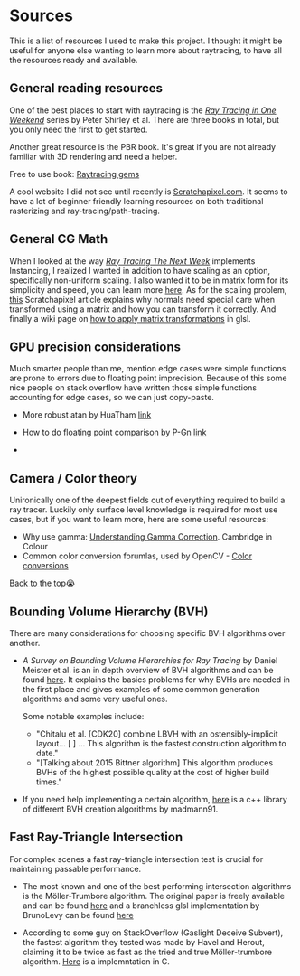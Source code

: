 
# Sources

This is a list of resources I used to make this project. I thought it might be useful for anyone else wanting to learn more about raytracing, to have all the resources ready and available.

## General reading resources

One of the best places to start with raytracing is the [_Ray Tracing in One Weekend_](https://raytracing.github.io/) series by Peter Shirley et al. There are three books in total, but you only need the first to get started.

Another great resource is the PBR book. It's great if you are not already familiar with 3D rendering and need a helper. 

Free to use book: [Raytracing gems](https://link.springer.com/book/10.1007/978-1-4842-4427-2)

A cool website I did not see until recently is [Scratchapixel.com](https://www.scratchapixel.com/index.html). It seems to have a lot of beginner friendly learning resources on both traditional rasterizing and ray-tracing/path-tracing.


## General CG Math

When I looked at the way [_Ray Tracing The Next Week_](https://raytracing.github.io/books/RayTracingTheNextWeek.html#instances) implements Instancing, I realized I wanted in addition to have scaling as an option, specifically non-uniform scaling. I also wanted it to be in matrix form for its simplicity and speed, you can learn more [here](https://www.scratchapixel.com/lessons/mathematics-physics-for-computer-graphics/geometry/matrices.html). As for the scaling problem, [this](https://www.scratchapixel.com/lessons/mathematics-physics-for-computer-graphics/geometry/transforming-normals.html) Scratchapixel article explains why normals need special care when transformed using a matrix and how you can transform it correctly. And finally a wiki page on [how to apply matrix transformations](https://en.wikibooks.org/wiki/GLSL_Programming/Applying_Matrix_Transformations) in glsl.


## GPU precision considerations

Much smarter people than me, mention edge cases were simple functions are prone to errors due to floating point imprecision. Because of this some nice people on stack overflow have written those simple functions accounting for edge cases, so we can just copy-paste.

- More robust atan by HuaTham [link](https://stackoverflow.com/questions/26070410/robust-atany-x-on-glsl-for-converting-xy-coordinate-to-angle)

- How to do floating point comparison by P-Gn [link](https://stackoverflow.com/questions/4915462/how-should-i-do-floating-point-comparison)
- 

## Camera / Color theory

Unironically one of the deepest fields out of everything required to build a ray tracer. Luckily only surface level knowledge is required for most use cases, but if you want to learn more, here are some useful resources:

- Why use gamma: [Understanding Gamma Correction](https://www.cambridgeincolour.com/tutorials/gamma-correction.htm). Cambridge in Colour
- Common color conversion forumlas, used by OpenCV - [Color conversions](https://docs.opencv.org/3.1.0/de/d25/imgproc_color_conversions.html) 


[Back to the top](#sources)😭

## Bounding Volume Hierarchy (BVH)

There are many considerations for choosing specific BVH algorithms over another.

- *A Survey on Bounding Volume Hierarchies for Ray Tracing* by Daniel Meister et al. is an in depth overview of BVH algorithms and can be found [here](https://meistdan.github.io/publications/bvh_star/paper.pdf). It explains the basics problems for why BVHs are needed in the first place and gives examples of some common generation algorithms and some very useful ones.

  Some notable examples include:
  - "Chitalu et al. [CDK20] combine LBVH with an ostensibly-implicit layout... [ ] ... This algorithm is the fastest construction algorithm to date."
  - "[Talking about 2015 Bittner algorithm]  This algorithm produces BVHs of the highest possible quality at the cost of higher build times."

- If you need help implementing a certain algorithm, [here](https://github.com/madmann91/bvh) is a c++ library of different BVH creation algorithms by madmann91.

## Fast Ray-Triangle Intersection

For complex scenes a fast ray-triangle intersection test is crucial for maintaining passable performance.

- The most known and one of the best performing intersection algorithms is the Möller-Trumbore algorithm. The original paper is freely available and can be found [here](http://www.graphics.cornell.edu/pubs/1997/MT97.pdf) and a branchless glsl implementation by BrunoLevy can be found [here](https://stackoverflow.com/questions/42740765/intersection-between-line-and-triangle-in-3d/42752998#42752998)

- According to some guy on StackOverflow (Gaslight Deceive Subvert), the fastest algorithm they tested was made by Havel and Herout, claiming it to be twice as fast as the tried and true Möller-trumbore algorithm. [Here](https://stackoverflow.com/a/44837726) is a implemntation in C.